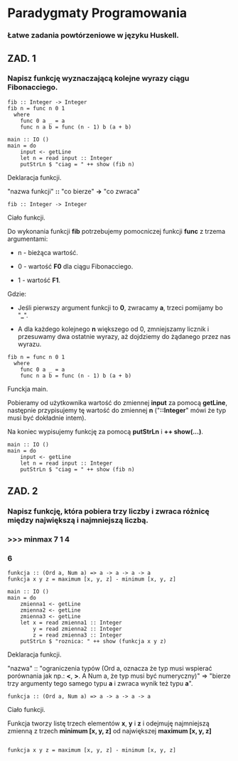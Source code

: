 # Paradygmaty Programowania
### Łatwe zadania powtórzeniowe w języku Huskell.
## ZAD. 1
### Napisz funkcję wyznaczającą kolejne wyrazy ciągu Fibonacciego.
```Huskell
fib :: Integer -> Integer
fib n = func n 0 1
  where
    func 0 a _ = a
    func n a b = func (n - 1) b (a + b)

main :: IO ()
main = do
    input <- getLine
    let n = read input :: Integer
    putStrLn $ "ciag = " ++ show (fib n)
```
Deklaracja funkcji.


"nazwa funkcji" **::** "co bierze" **->** "co zwraca" 
```Huskell
fib :: Integer -> Integer
```
Ciało funkcji.


Do wykonania funkcji **fib** potrzebujemy pomocniczej funkcji **func** z trzema argumentami:


  - n - bieżąca wartość.

  
  - 0 - wartość **F0** dla ciągu Fibonacciego.

  
  - 1 - wartość **F1**.

  
Gdzie:


  - Jeśli pierwszy argument funkcji to **0**, zwracamy **a**, trzeci pomijamy bo "**_**".

  
  - A dla każdego kolejnego **n** większego od 0, zmniejszamy licznik i przesuwamy dwa ostatnie wyrazy, aż dojdziemy do żądanego przez nas wyrazu.
```Huskell
fib n = func n 0 1
  where
    func 0 a _ = a
    func n a b = func (n - 1) b (a + b)
```

Funckja main.

Pobieramy od użytkownika wartość do zmiennej **input** za pomocą **getLine**, następnie przypisujemy tę wartość do zmiennej **n** ("**::Integer**" mówi że typ musi być dokładnie intem).

Na koniec wypisujemy funkcję za pomocą **putStrLn** i **++ show(...)**.
```Huskell
main :: IO ()
main = do
    input <- getLine
    let n = read input :: Integer
    putStrLn $ "ciag = " ++ show (fib n)
```


## ZAD. 2
### Napisz funkcję, która pobiera trzy liczby i zwraca różnicę między największą i najmniejszą liczbą.
### >>> minmax 7 1 4
### 6
```Huskell
funkcja :: (Ord a, Num a) => a -> a -> a -> a
funkcja x y z = maximum [x, y, z] - minimum [x, y, z]

main :: IO ()
main = do
    zmienna1 <- getLine
    zmienna2 <- getLine
    zmienna3 <- getLine
    let x = read zmienna1 :: Integer
        y = read zmienna2 :: Integer
        z = read zmienna3 :: Integer
    putStrLn $ "roznica: " ++ show (funkcja x y z)
```
Deklaracja funkcji.


"nazwa" :: "ograniczenia typów (Ord a, oznacza że typ musi wspierać porównania jak np.: **<**, **>**. A Num a, że typ musi być numeryczny)" => "bierze trzy argumenty tego samego typu **a** i zwraca wynik też typu **a**". 
```Huskell
funkcja :: (Ord a, Num a) => a -> a -> a -> a

```
Ciało funkcji.


Funkcja tworzy listę trzech elementów **x**, **y** i **z** i odejmuję najmniejszą zmienną z trzech **minimum [x, y, z]** od największej **maximum [x, y, z]**
```Huskell

funkcja x y z = maximum [x, y, z] - minimum [x, y, z]
```











